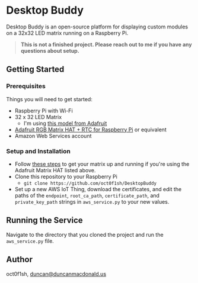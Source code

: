 # Desktop Buddy
Desktop Buddy is an open-source platform for displaying custom modules on a 32x32 LED matrix running on a Raspberry Pi.

> __This is not a finished project. Please reach out to me if you have any questions about setup.__

## Getting Started
### Prerequisites
Things you will need to get started:
* Raspberry Pi with Wi-Fi
* 32 x 32 LED Matrix
    * I'm using [this model from Adafruit](https://www.adafruit.com/product/607)
* [Adafruit RGB Matrix HAT + RTC for Raspberry Pi](https://www.adafruit.com/product/2345) or equivalent
* Amazon Web Services account

### Setup and Installation
* Follow [these steps](https://learn.adafruit.com/adafruit-rgb-matrix-plus-real-time-clock-hat-for-raspberry-pi) to get your matrix up and running if you're using the Adafruit Matrix HAT listed above.
* Clone this repository to your Raspberry Pi
    * `git clone https://github.com/oct0f1sh/DesktopBuddy`
* Set up a new AWS IoT Thing, download the certificates, and edit the paths of the `endpoint`, `root_ca_path`, `certificate_path`, and `private_key_path` strings in `aws_service.py` to your new values.

## Running the Service
Navigate to the directory that you cloned the project and run the `aws_service.py` file.

## Author
oct0f1sh, duncan@duncanmacdonald.us